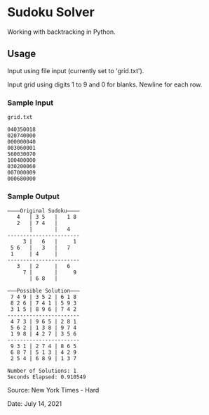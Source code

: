 # Sudoku Solver

Working with backtracking in Python.

## Usage

Input using file input (currently set to 'grid.txt').

Input grid using digits 1 to 9 and 0 for blanks. Newline for each row.

### Sample Input

`grid.txt`

```
040350018
020740000
000000040
003060001
560030070
100400000
030200060
007000009
000680000
```

### Sample Output

```
————Original Sudoku————
   4   | 3 5   |   1 8
   2   | 7 4   |
       |       |   4
-----------------------
     3 |   6   |     1
 5 6   |   3   |   7
 1     | 4     |
-----------------------
   3   | 2     |   6
     7 |       |     9
       | 6 8   |

———Possible Solution———
 7 4 9 | 3 5 2 | 6 1 8
 8 2 6 | 7 4 1 | 5 9 3
 3 1 5 | 8 9 6 | 7 4 2
-----------------------
 4 7 3 | 9 6 5 | 2 8 1
 5 6 2 | 1 3 8 | 9 7 4
 1 9 8 | 4 2 7 | 3 5 6
-----------------------
 9 3 1 | 2 7 4 | 8 6 5 
 6 8 7 | 5 1 3 | 4 2 9 
 2 5 4 | 6 8 9 | 1 3 7

Number of Solutions: 1
Seconds Elapsed: 0.910549
```

Source: New York Times - Hard

Date: July 14, 2021
